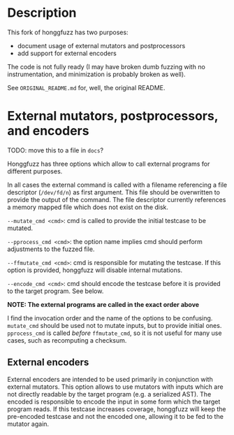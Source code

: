 # Description

This fork of honggfuzz has two purposes:

- document usage of external mutators and postprocessors
- add support for external encoders

The code is not fully ready (I may have broken dumb fuzzing with no instrumentation, and minimization is probably broken as well).

See `ORIGINAL_README.md` for, well, the original README.

# External mutators, postprocessors, and encoders

TODO: move this to a file in `docs`?

Honggfuzz has three options which allow to call external programs for different purposes.

In all cases the external command is called with a filename referencing a file descriptor (`/dev/fd/n`) as first argument.
This file should be overwritten to provide the output of the command. 
The file descriptor currently references a memory mapped file which does not exist on the disk.

`--mutate_cmd <cmd>`: cmd is called to provide the initial testcase to be mutated.

`--pprocess_cmd <cmd>`: the option name implies cmd should perform adjustments to the fuzzed file.

`--ffmutate_cmd <cmd>`: cmd is responsible for mutating the testcase. If this option is provided, honggfuzz will disable internal mutations.

`--encode_cmd <cmd>`: cmd should encode the testcase before it is provided to the target program. See below.

**NOTE: The external programs are called in the exact order above**

I find the invocation order and the name of the options to be confusing. `mutate_cmd` should be used not to mutate inputs, but to provide initial ones.
`pprocess_cmd` is called *before* `ffmutate_cmd`, so it is not useful for many use cases, such as recomputing a checksum.

## External encoders

External encoders are intended to be used primarily in conjunction with external mutators.
This option allows to use mutators with inputs which are not directly readable by the target program (e.g. a serialized AST).
The encoded is responsible to encode the input in some form which the target program reads. 
If this testcase increases coverage, honggfuzz will keep the pre-encoded testcase and not the encoded one, allowing it to be fed to the mutator again.

